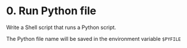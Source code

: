 # 0. Run Python file
Write a Shell script that runs a Python script.

The Python file name will be saved in the environment variable ```$PYFILE```

#
